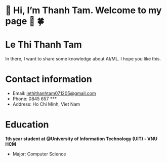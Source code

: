 # 👋 Hi, I’m Thanh Tam. Welcome to my page :tulip: :four_leaf_clover:

# Le Thi Thanh Tam
   In there, I want to share some knowledge about AI/ML. I hope you like this.


# Contact information
  - Email: lethithanhtam071205@gmail.com
  - Phone: 0845 657 ***
  - Address: Ho Chi Minh, Viet Nam

# Education
  **1th year student at @University of Information Technology (UIT) - VNU HCM**
  - Major: Computer Science 
<!---
thanhtam712/thanhtam712 is a ✨ special ✨ repository because its `README.md` (this file) appears on your GitHub profile.
You can click the Preview link to take a look at your changes.
--->
